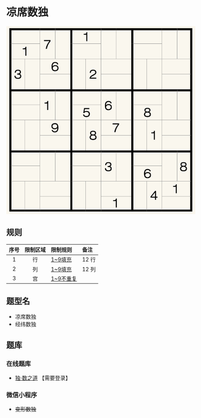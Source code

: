 # 凉席数独

![题](../../../images/sudoku/凉席数独.png)

## 规则

| 序号  | 限制区域 | 限制规则     | 备注     |
|:---:|:----:|:---------|:-------|
|  1  |  行   | [1~9填充]  | 12 行   |
|  2  |  列   | [1~9填充]  | 12 列   |
|  3  |  宫   | [1~9不重复] | &nbsp; |

## 题型名

- 凉席数独
- 经纬数独

## 题库

### 在线题库

- [独·数之道](http://www.sudokufans.org.cn/lx/game.index.php?type=ph3) 【需要登录】

### 微信小程序

- ~~变形数独~~

[1~9填充]: ../../../rules.md#1to9填充
[1~9不重复]: ../../../rules.md#1to9不重复
